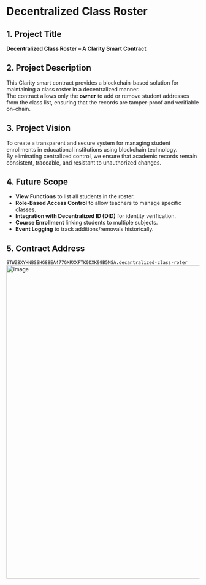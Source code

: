# Decentralized Class Roster

## 1. Project Title
**Decentralized Class Roster – A Clarity Smart Contract**

## 2. Project Description
This Clarity smart contract provides a blockchain-based solution for maintaining a class roster in a decentralized manner.  
The contract allows only the **owner** to add or remove student addresses from the class list, ensuring that the records are tamper-proof and verifiable on-chain.

## 3. Project Vision
To create a transparent and secure system for managing student enrollments in educational institutions using blockchain technology.  
By eliminating centralized control, we ensure that academic records remain consistent, traceable, and resistant to unauthorized changes.

## 4. Future Scope
- **View Functions** to list all students in the roster.
- **Role-Based Access Control** to allow teachers to manage specific classes.
- **Integration with Decentralized ID (DID)** for identity verification.
- **Course Enrollment** linking students to multiple subjects.
- **Event Logging** to track additions/removals historically.

## 5. Contract Address
`STWZ8XYHNBSSHG88EA477GXRXXFTK0DXK99B5MSA.decantralized-class-roter`  
<img width="1897" height="817" alt="image" src="https://github.com/user-attachments/assets/61e62203-de42-4043-b663-eb9c87c3448d" />

